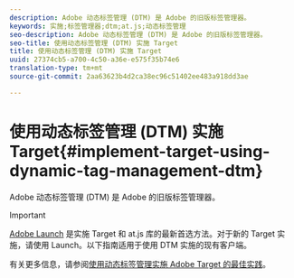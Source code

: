 ```yaml
---
description: Adobe 动态标签管理 (DTM) 是 Adobe 的旧版标签管理器。
keywords: 实施;标签管理器;dtm;at.js;动态标签管理
seo-description: Adobe 动态标签管理 (DTM) 是 Adobe 的旧版标签管理器。
seo-title: 使用动态标签管理 (DTM) 实施 Target
title: 使用动态标签管理 (DTM) 实施 Target
uuid: 27374cb5-a700-4c50-a36e-e575f35b74e6
translation-type: tm+mt
source-git-commit: 2aa63623b4d2ca38ec96c51402ee483a918dd3ae

---
```



# 使用动态标签管理 (DTM) 实施 Target{#implement-target-using-dynamic-tag-management-dtm}

Adobe 动态标签管理 (DTM) 是 Adobe 的旧版标签管理器。

>[!IMPORTANT]
>
>[Adobe Launch](../../../c-implementing-target/c-implementing-target-for-client-side-web/how-to-deployatjs/cmp-implementing-target-using-adobe-launch.md#topic_5234DDAEB0834333BD6BA1B05892FC25) 是实施 Target 和 at.js 库的最新首选方法。对于新的 Target 实施，请使用 Launch。以下指南适用于使用 DTM 实施的现有客户端。

有关更多信息，请参阅[使用动态标签管理实施 Adobe Target 的最佳实践](https://docs.adobe.com/content/help/en/dtm/implementing/overview.html)。
